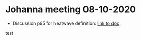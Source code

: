 # Johanna meeting 08-10-2020

* Discussion p95 for heatwave definition: [link to doc](docs/p95_definition.html)

test